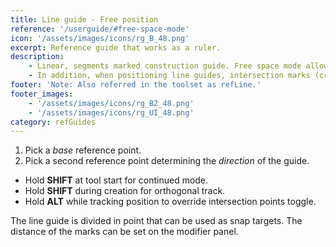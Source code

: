 ```yaml
---
title: Line guide - Free position
reference: '/userguide/#free-space-mode'
icon: '/assets/images/icons/rg_B_48.png'
excerpt: Reference guide that works as a ruler.
description:
    - Linear, segments marked construction guide. Free space mode allows to position the guide freely using two position points.
    - In addition, when positioning line guides, intersection marks (created as refPoints) can be created between the reference guides in the scene.
footer: 'Note: Also referred in the toolset as refLine.'
footer_images:
    - '/assets/images/icons/rg_B2_48.png'
    - '/assets/images/icons/rg_UI_48.png'
category: refGuides
---
```


1. Pick a *base* reference point.
2. Pick a second reference point determining the *direction* of the guide.

* Hold **SHIFT** at tool start for continued mode.
* Hold **SHIFT** during creation for orthogonal track.
* Hold **ALT** while tracking position to override intersection points toggle.

The line guide is divided in point that can be used as snap targets. The distance of the marks can be set on the modifier panel.
